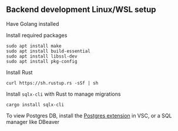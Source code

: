 
## Backend development Linux/WSL setup
Have Golang installed

Install required packages
```
sudo apt install make  
sudo apt install build-essential
sudo apt install libssl-dev 
sudo apt install pkg-config
```

Install Rust
```
curl https://sh.rustup.rs -sSf | sh
```

Install `sqlx-cli` with Rust to manage migrations
```
cargo install sqlx-cli 
```

To view Postgres DB, install the [Postgres extension](https://marketplace.visualstudio.com/items?itemName=ckolkman.vscode-postgres) in VSC, or a SQL manager like DBeaver